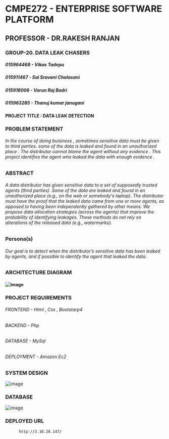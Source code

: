 # CMPE272 - ENTERPRISE SOFTWARE PLATFORM
## PROFESSOR - DR.RAKESH RANJAN
### GROUP-20. DATA LEAK CHASERS
 ##### 015964468 - Vikas Tadepu
 ##### 015911467 - Sai Sravani Chalasani
 ##### 015918006 - Varun Raj Badri
 ##### 015963285 - Thanuj kumar janugani
 
 
 
   
  #### PROJECT TITLE : DATA LEAK DETECTION
 
  ### PROBLEM STATEMENT 
  ###### In the course of doing buisiness , sometimes sensitive data must be given to third parties. some of the data is leaked and found in an  unauthorized   place . The distributor cannot blame the agent without any evidence . This project identifies the agent who leaked the data with enough evidence .
 
  ### ABSTRACT 
  ###### A data distributor has given sensitive data to a set of supposedly trusted agents (third parties). Some of the data are leaked and found in an unauthorized place (e.g., on the web or somebody's laptop). The distributor must have the proof that the leaked data came from one or more agents, as opposed to having been independently gathered by other means. We propose data allocation strategies (across the agents) that improve the probability of identifying leakages. These methods do not rely on alterations of the released data (e.g., watermarks).

  ### Persona(s)
  ###### Our goal is to detect when the distributor’s sensitive data has been leaked by agents, and if possible to identify the agent that leaked the data.
  
  
 ### ARCHITECTURE DIAGRAM
   #### ![image](https://user-images.githubusercontent.com/91631318/164345141-9c4d8149-a666-46ff-9232-b3c0bb7c0a03.png)
   
 ### PROJECT REQUIREMENTS
 ###### FRONTEND - Html , Css , Bootstarp4
 ###### BACKEND - Php 
 ###### DATABASE - MySql
 ###### DEPLOYMENT - Amazon Ec2
 
 ### SYSTEM DESIGN
   ![image](https://user-images.githubusercontent.com/91631318/166823727-5c32f2ee-d7ca-4aa6-9876-e91062f679b9.png)


  ### DATABASE
  
   ![image](https://user-images.githubusercontent.com/91631318/166822176-32f7d571-94cc-4fef-ba88-852bc4cc4d90.png)
   
 ### DEPLOYED URL 
          http://3.16.26.147/
 
 

     
   
   
   

  

